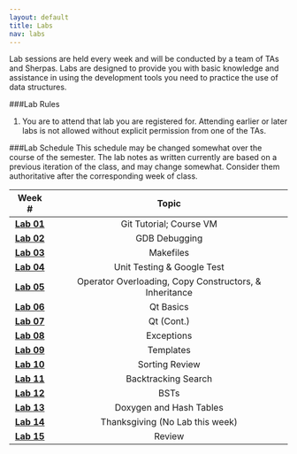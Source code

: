 ```yaml
---
layout: default
title: Labs
nav: labs
---
```


Lab sessions are held every week and will be conducted by a team of TAs and Sherpas. Labs are designed to provide you with basic knowledge and assistance in using the development tools you need to practice the use of data structures.

###Lab Rules
  1. You are to attend that lab you are registered for. Attending earlier or later labs is not allowed without explicit permission from one of the TAs.</li>

###Lab Schedule
This schedule may be changed somewhat over the course of the semester. The lab notes as written currently are based on a previous iteration of the class, and may change somewhat. Consider them authoritative after the corresponding week of class.

| **Week #**                                 | **Topic**                                |
| :----------------------------------------: | :-----------------------------------:    |
| **[Lab 01]({{site.url}}/labs/lab01.html)** | Git Tutorial; Course VM <br>             |
| **[Lab 02]({{site.url}}/labs/lab02.html)** | GDB Debugging                            |
| **[Lab 03]({{site.url}}/labs/lab03.html)** | Makefiles                                |
| **[Lab 04]({{site.url}}/labs/lab04.html)** | Unit Testing & Google Test               |
| **[Lab 05]({{site.url}}/labs/lab05.html)** | Operator Overloading, Copy Constructors, & Inheritance |
| **[Lab 06]({{site.url}}/labs/lab06.html)** | Qt Basics                                |
| **[Lab 07]({{site.url}}/labs/lab07.html)** | Qt (Cont.)                               |
| **[Lab 08]({{site.url}}/labs/lab08.html)** | Exceptions                               |
| **[Lab 09]({{site.url}}/labs/lab09.html)** | Templates                                |
| **[Lab 10]({{site.url}}/labs/lab10.html)** | Sorting Review                           |
| **[Lab 11]({{site.url}}/labs/lab11.html)** | Backtracking Search                      |
| **[Lab 12]({{site.url}}/labs/lab12.html)** | BSTs                                     |
| **[Lab 13]({{site.url}}/labs/lab13.html)** | Doxygen and Hash Tables                  |
| **[Lab 14]({{site.url}}/labs/lab14.html)** | Thanksgiving (No Lab this week)          |
| **[Lab 15]({{site.url}}/labs/lab15.html)** | Review                                   |
